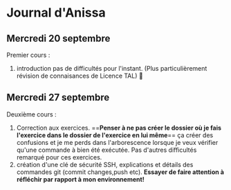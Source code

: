 # Journal d'Anissa

## Mercredi 20 septembre
Premier cours :
1. introduction pas de difficultés pour l'instant. (Plus particulièrement révision de connaisances de Licence TAL) 🧠

## Mercredi 27 septembre 
Deuxième cours :
1. Correction aux exercices. ==**Penser à ne pas créer le dossier où je fais l'exercice dans le dossier de l'exercice en lui même**== ça créer des confusions et je me perds dans l'arborescence lorsque je veux vérifier qu'une commande à bien été exécutée. Pas d'autres difficultés remarqué pour ces exercices.
2. création d'une clé de sécurité SSH, explications et détails des commandes git (commit changes,push etc). **Essayer de faire attention à réfléchir par rapport à mon environnement!**
